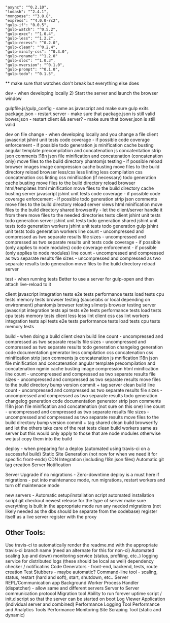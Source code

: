     "async": "^0.2.10",
    "lodash": "^2.4.1",
    "mongoose": "^3.8.8",
    "express": "^4.0.0-rc2",
    "gulp-if": "0.0.5",
    "gulp-watch": "^0.5.2",
    "gulp-exec": "^1.0.4",
    "gulp-less": "^1.2.2",
    "gulp-recess": "^0.2.0",
    "gulp-clean": "^0.2.4",
    "gulp-minify-css": "^0.3.0",
    "gulp-rename": "^1.2.0"
    "gulp-sloc": "^1.0.3",
    "gulp-mversion": "^0.1.0",
    "gulp-prompt": "^0.1.0",
    "gulp-todo": "^0.1.5",

** make sure that watches don't break but everything else does

dev - when developing locally
2) Start the server and launch the browser window

gulpfile.js/gulp_config - same as javascript and make sure gulp exits
package.json - restart server - make sure that package.json is still valid
bower.json - restart client && server? - make sure that bower.json is still valid

dev on file change - when developing locally and you change a file
    client
        javascript
            jshint
            unit tests
            code coverage - if possible
            code coverage enforcement - if possible
            todo generation
            js minification
            cache busting
            angular template precompilation and concatenation
            js concatentation
            strip json comments
            !18n json file minification and concatenation (concatenation only)
            move files to the build directory
            phantomjs testing - if possible
            reload browser
        images
            image compression
            cache busting
            move files to the build directory
            reload browser
        less/css
            less linting
            less compilation
            css concatenation
            css linting
            css minification (if necessary)
            todo generation
            cache busting
            move files to the build directory
            reload browser
        html/templates
            html minification
            move files to the build directory
            cache busting
    server
        javascript
            jshint
            unit tests
            code coverage - if possible
            code coverage enforcement - if possible
            todo generation
            strip json comments
            move files to the build directory
            reload server
        views
            html minification
            move files to the build directory
    shared
        browserify - let the client/server handle it from there
        move files to the needed directories
    tests
        client
            jshint
            unit tests
            todo generation
        server
            jshint
            unit tests
            todo generation
        shared
            jshint
            unit tests
            todo generation
        workers
            jshint
            unit tests
            todo generation
        gulp
            jshint
            unit tests
            todo generation
    workers
        line count - uncompressed and compressed as two separate results
        file sizes - uncompressed and compressed as two separate results
        unit tests
        code coverage - if possible (only applies to node modules)
        code coverage enforcement - if possible (only applies to node modules)
        line count - uncompressed and compressed as two separate results
        file sizes - uncompressed and compressed as two separate results
        todo generation
        move files to the build directory
        reload server

test - when running tests
    Better to use a server for gulp-open and then attach live-reload to it

client javascript
    integration tests
    e2e tests
    performance tests
    load tests
    cpu tests
    memory tests
    browser testing (saucelabs or local depending on environment)
    phantomjs browser testing
    slimerjs browser testing
server javascript
    integration tests
    api tests
    e2e tests
    performance tests
    load tests
    cpu tests
    memory tests
client less
    less lint
client css
    css lint
workers
    integration tests
    api tests
    e2e tests
    performance tests
    load tests
    cpu tests
    memory tests

build - when doing a build
    client
        clean build
        line count - uncompressed and compressed as two separate results
        file sizes - uncompressed and compressed as two separate results
        todo generation
        changelog generation
        code documentation generator
        less compilation
        css concatenation
        css minification
        strip json comments
        js concatenation
        js mnification
        !18n json file minification and concatenation
        angular template precompilation and concatenation
        ngmin
        cache busting
        image compression
        html minification
        line count - uncompressed and compressed as two separate results
        file sizes - uncompressed and compressed as two separate results
        move files to the build directory
        bump version
        commit + tag
    server
        clean build
        line count - uncompressed and compressed as two separate results
        file sizes - uncompressed and compressed as two separate results
        todo generation
        changelog generation
        code documentation generator
        strip json comments
        !18n json file minification and concatenation (not sure on this one)
        line count - uncompressed and compressed as two separate results
        file sizes - uncompressed and compressed as two separate results
        move files to the build directory
        bump version
        commit + tag
    shared
        clean build
        browserify and let the others take care of the rest
    tests
        clean build
    workers
        same as server but this would only apply to those that are node modules otherwise we just copy them into the build

deploy - when preparing for a deploy (automated using travis-ci on a successful build)
    Static Site Generation (not now for when we need it for specific front-ends)
    CDN Integration (including !18n json files)
    Automatic git tag creation
    Server Notification

Server Upgrade
    if no migrations - Zero-downtime deploy is a must here
    if migrations - put into maintenance mode, run migrations, restart workers and turn off maintenace mode
    
new servers - Automatic setup/installation script
    automated installation script
    git checkout newest release for the type of server
    make sure everything is built in the appropriate mode
    run any needed migrations (not likely needed as the dbs should be separate from the codebase)
    register itself as a live server
    register with the proxy

Other Tools:
-------------------------
Use travis-ci to automatically render the readme.md with the appropriate travis-ci branch name (need an alternate for this for non-ci)
Automated scaling (up and down)
monitoring service (status, profiling, etc..)
logging service for distributed logs (these should be local as well)
dependency checker / notificatins
Code Generators - front-end, backend, tests, route creation
Test Stubbers - maybe automatic?
Command-line tool - scaling, status, restart (hard and soft), start, shutdown, etc..
Server REPL/Communication app
Background Worker Process Handler (dispatcher) - allow same and different servers
Server to Server communication protocol
Migration tool
Ability to run forever
uptime script / init.d script so that the server can be started on boot
Log Viewer Application (individual server and combined)
Performance Logging Tool
Performance and Analytics Tools
Performance Monitoring
Site Scraping Tool (static and dynamic)